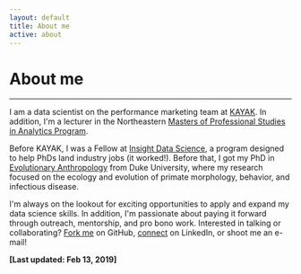 ```yaml
---
layout: default
title: About me
active: about
---
```


<p><h1>About me</h1></p>

___

I am a data scientist on the performance marketing team at [KAYAK](https://www.kayak.com/). In addition, I'm a lecturer in the Northeastern [Masters of Professional Studies in Analytics Program](https://pages.northeastern.edu/ALYMPSAPSCH2017-07PaidSearch_LPFA.html?utm_campaign=mofu-niche&utm_medium=search&utm_source=google&utm_content=c&campaign=MPS_in_Analytics&adgroup=Branded&keyword=%2Bnortheastern%20%2Banalytics%20%2Bmaster=program=a2j1a000000E711AAC&gclid=Cj0KCQiAnY_jBRDdARIsAIEqpJ2wx6cbyKEpoldVfwvVWGJU2GHsV8H-lg9jSROgbK5pVd6SVIxZwscaAvNWEALw_wcB).

Before KAYAK, I was a Fellow at [Insight Data Science](https://www.insightdatascience.com/), a program designed to help PhDs land industry jobs (it worked!). Before that, I got my PhD in [Evolutionary Anthropology](https://evolutionaryanthropology.duke.edu/) from Duke University, where my research focused on the ecology and evolution of primate morphology, behavior, and infectious disease. 

I'm always on the lookout for exciting opportunities to apply and expand my data science skills. In addition, I'm passionate about paying it forward through outreach, mentorship, and pro bono work. Interested in talking or collaborating? [Fork me](https://github.com/rgriff23) on GitHub, [connect](https://www.linkedin.com/in/randigriffin) on LinkedIn, or shoot me an e-mail! 

**[Last updated: Feb 13, 2019]**